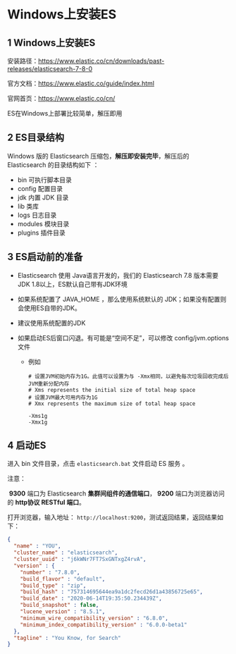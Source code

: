 # Windows上安装ES

## 1 Windows上安装ES

安装路径：https://www.elastic.co/cn/downloads/past-releases/elasticsearch-7-8-0

官方文档：https://www.elastic.co/guide/index.html

官网首页：https://www.elastic.co/cn/

ES在Windows上部署比较简单，解压即用

## 2 ES目录结构

Windows 版的 Elasticsearch 压缩包，**解压即安装完毕**，解压后的 Elasticsearch 的目录结构如下 ：

-   bin	可执行脚本目录
-   config	配置目录
-   jdk	内置 JDK 目录
-   lib	类库
-   logs	日志目录
-   modules	模块目录
-   plugins		插件目录

## 3 ES启动前的准备

-   Elasticsearch 使用 Java语言开发的，我们的 Elasticsearch 7.8  版本需要JDK 1.8以上，ES默认自己带有JDK环境

-   如果系统配置了 JAVA_HOME ，那么使用系统默认的 JDK；如果没有配置则会使用ES自带的JDK。

-   建议使用系统配置的JDK

-   如果启动ES后窗口闪退。有可能是“空间不足”，可以修改 config/jvm.options 文件

    -   例如

        ```shell
        # 设置JVM初始内存为1G。此值可以设置为与 -Xmx相同，以避免每次垃圾回收完成后JVM重新分配内存
        # Xms represents the initial size of total heap space
        # 设置JVM最大可用内存为1G
        # Xmx represents the maximum size of total heap space
        
        -Xms1g
        -Xmx1g
        ```

## 4 启动ES

进入 bin 文件目录，点击 `elasticsearch.bat` 文件启动 ES 服务 。

注意： 

​	**9300** 端口为 Elasticsearch **集群间组件的通信端口**， **9200** 端口为浏览器访问的 **http协议 RESTful 端口**。

打开浏览器，输入地址： `http://localhost:9200`，测试返回结果，返回结果如下：

```json
{
  "name" : "YOU",
  "cluster_name" : "elasticsearch",
  "cluster_uuid" : "j6kWNr7FT7SxGNTxgZ4rvA",
  "version" : {
    "number" : "7.8.0",
    "build_flavor" : "default",
    "build_type" : "zip",
    "build_hash" : "757314695644ea9a1dc2fecd26d1a43856725e65",
    "build_date" : "2020-06-14T19:35:50.234439Z",
    "build_snapshot" : false,
    "lucene_version" : "8.5.1",
    "minimum_wire_compatibility_version" : "6.8.0",
    "minimum_index_compatibility_version" : "6.0.0-beta1"
  },
  "tagline" : "You Know, for Search"
}
```
